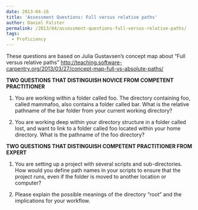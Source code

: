 ```yaml
---
date: 2013-04-16
title: 'Assessment Questions: Full versus relative paths'
author: Daniel Falster
permalink: /2013/04/assessment-questions-full-versus-relative-paths/
tags:
  - Proficiency
---
```

These questions are based on Julia Gustavsen&#8217;s concept map about &#8220;Full versus relative paths&#8221; http://teaching.software-carpentry.org/2013/03/27/concept-map-full-vs-absolute-paths/

**TWO QUESTIONS THAT DISTINGUISH NOVICE FROM COMPETENT PRACTITIONER**  
1. You are working within a folder called foo. The directory containing foo, called mammafoo, also contains a folder called bar. What is the relative pathname of the bar folder from your current working directory?

2. You are working deep within your directory structure in a folder called lost, and want to link to a folder called foo located within your home directory. What is the pathname of the foo directory?

**TWO QUESTIONS THAT DISTINGUISH COMPETENT PRACTITIONER FROM EXPERT**  
1. You are setting up a project with several scripts and sub-directories. How would you define path names in your scripts to ensure that the project runs, even if the folder is moved to another location or computer?

2. Please explain the possible meanings of the directory &#8220;root&#8221; and the implications for your workflow.
